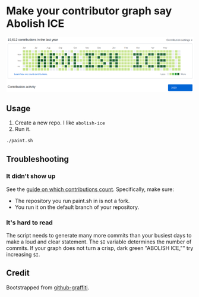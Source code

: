# Make your contributor graph say Abolish ICE

![Contributor Graph](graph.png)

## Usage

1. Create a new repo.  I like `abolish-ice`
1. Run it.

```sh
./paint.sh
```

## Troubleshooting

### It didn't show up

See the [guide on which contributions count](https://help.github.com/en/github/setting-up-and-managing-your-github-profile/why-are-my-contributions-not-showing-up-on-my-profile).
Specifically, make sure:

* The repository you run paint.sh in is not a fork.
* You run it on the default branch of your repository.

### It's hard to read

The script needs to generate many more commits than your busiest days to make a loud and clear statement.  The `$I` variable determines the number of commits.  If your graph does not turn a crisp, dark green "ABOLISH ICE,"" try increasing `$I`.

## Credit

Bootstrapped from [github-graffiti](https://github.com/mavrk/github-graffiti).
